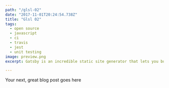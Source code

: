 ```yaml
---
path: "/glsl-02"
date: "2017-11-01T20:24:54.738Z"
title: "Glsl 02"
tags:
  - open source
  - javascript
  - ci
  - travis
  - jest
  - unit testing
image: preview.png
excerpt: Gatsby is an incredible static site generator that lets you build a static site that still has all the benefits expected from a modern web application. In this tutorial, we'll create a static blog, and get an in-depth look at Gatsby and its feature-set.

---
```


Your next, great blog post goes here
